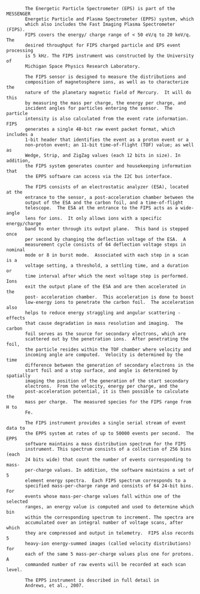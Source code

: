 
           The Energetic Particle Spectrometer (EPS) is part of the MESSENGER 
           Energetic Particle and Plasma Spectrometer (EPPS) system, which 
           which also includes the Fast Imaging Plasma Spectrometer (FIPS).
           FIPS covers the energy/ charge range of < 50 eV/q to 20 keV/q. The 
           desired throughput for FIPS charged particle and EPS event processing 
           is 5 kHz. The FIPS instrument was constructed by the University of 
           Michigan Space Physics Research Laboratory.
 
           The FIPS sensor is designed to measure the distributions and
           composition of magnetosphere ions, as well as to characterize the
           nature of the planetary magnetic field of Mercury.  It will do this
           by measuring the mass per charge, the energy per charge, and
           incident angles for particles entering the sensor.  The particle
           intensity is also calculated from the event rate information.  FIPS
           generates a single 48-bit raw event packet format, which includes a
           1-bit header that identifies the event as a proton event or a
           non-proton event; an 11-bit time-of-flight (TOF) value; as well as
           Wedge, Strip, and ZigZag values (each 12 bits in size). In addition,
           the FIPS system generates counter and housekeeping information that
           the EPPS software can access via the I2C bus interface.
 
           The FIPS consists of an electrostatic analyzer (ESA), located at the
           entrance to the sensor, a post-acceleration chamber between the
           output of the ESA and the carbon foil, and a time-of-flight
           telescope.  The ESA at the entrance to the FIPS acts as a wide-angle
           lens for ions.  It only allows ions with a specific energy/charge
           band to enter through its output plane.  This band is stepped once
           per second by changing the deflection voltage of the ESA.  A
           measurement cycle consists of 64 deflection voltage steps in nominal
           mode or 8 in burst mode.  Associated with each step in a scan is a
           voltage setting, a threshold, a settling time, and a duration or
           time interval after which the next voltage step is performed.  Ions
           exit the output plane of the ESA and are then accelerated in the
           post- acceleration chamber.  This acceleration is done to boost
           low-energy ions to penetrate the carbon foil.  The acceleration also
           helps to reduce energy straggling and angular scattering - effects
           that cause degradation in mass resolution and imaging.  The carbon
           foil serves as the source for secondary electrons, which are
           scattered out by the penetration ions.  After penetrating the foil,
           the particle resides within the TOF chamber where velocity and
           incoming angle are computed.  Velocity is determined by the time
           difference between the generation of secondary electrons in the
           start foil and a stop surface, and angle is determined by spatially
           imaging the position of the generation of the start secondary
           electrons.  From the velocity, energy per charge, and the
           post-acceleration potential, it is then possible to calculate the
           mass per charge.  The measured species for the FIPS range from H to
           Fe.
 
           The FIPS instrument provides a single serial stream of event data to
           the EPPS system at rates of up to 50000 events per second.  The EPPS
           software maintains a mass distribution spectrum for the FIPS
           instrument. This spectrum consists of a collection of 256 bins (each
           24 bits wide) that count the number of events corresponding to mass-
           per-charge values. In addition, the software maintains a set of 5
           element energy spectra.  Each FIPS spectrum corresponds to a
           specified mass-per-charge range and consists of 64 24-bit bins.  For
           events whose mass-per-charge values fall within one of the selected
           ranges, an energy value is computed and used to determine which bin
           within the corresponding spectrum to increment. The spectra are
           accumulated over an integral number of voltage scans, after which
           they are compressed and output in telemetry.  FIPS also records 5
           heavy-ion energy-summed images (called velocity distributions) for
           each of the same 5 mass-per-charge values plus one for protons.  A
           commanded number of raw events will be recorded at each scan level.
 
           The EPPS instrument is described in full detail in
           Andrews, et al., 2007.
        